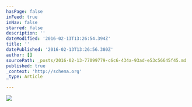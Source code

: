 ```yaml
---
hasPage: false
inFeed: true
inNav: false
starred: false
description: ''
dateModified: '2016-02-13T13:26:54.394Z'
title: ''
datePublished: '2016-02-13T13:26:56.380Z'
author: []
sourcePath: _posts/2016-02-13-77099779-c6c6-434a-93ad-e53c56645f45.md
published: true
_context: 'http://schema.org'
_type: Article

---
```

![](https://the-grid-user-content.s3-us-west-2.amazonaws.com/9f8b649d-38a0-4c62-9d58-ebc24410186f.jpg)